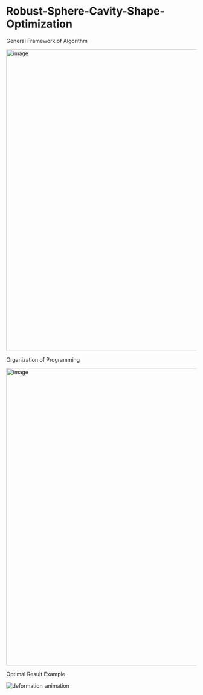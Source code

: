 # Robust-Sphere-Cavity-Shape-Optimization

General Framework of Algorithm 

<img width="797" alt="image" src="https://github.com/user-attachments/assets/dc423e39-d4cd-437d-8cb8-1d5f63d9e765">



Organization of Programming

<img width="785" alt="image" src="https://github.com/user-attachments/assets/3f2c2abc-408a-4fc8-ac7a-daa5d780512e">



Optimal Result Example

![deformation_animation](https://github.com/user-attachments/assets/0c0d952f-5ba5-49f3-ad9c-18f658c9d143)
